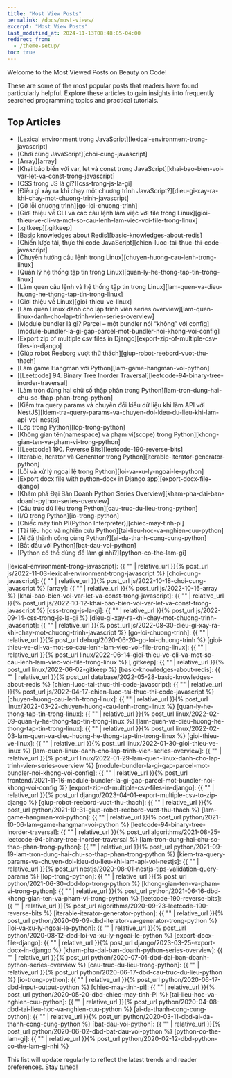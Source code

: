 ```yaml
---
title: "Most View Posts"
permalink: /docs/most-views/
excerpt: "Most View Posts"
last_modified_at: 2024-11-13T08:48:05-04:00
redirect_from:
  - /theme-setup/
toc: true
---
```


Welcome to the Most Viewed Posts on Beauty on Code!

These are some of the most popular posts that readers have found particularly helpful. Explore these articles to gain insights into frequently searched programming topics and practical tutorials.

## Top Articles

- [Lexical environment trong JavaScript][lexical-environment-trong-javascript]
- [Chơi cùng JavaScript][choi-cung-javascript]
- [Array][array]
- [Khai báo biến với var, let và const trong JavaScript][khai-bao-bien-voi-var-let-va-const-trong-javascript]
- [CSS trong JS là gì?][css-trong-js-la-gi]
- [Điều gì xảy ra khi chạy một chương trình JavaScript?][dieu-gi-xay-ra-khi-chay-mot-chuong-trinh-javascript]
- [Gỡ lỗi chương trình][go-loi-chuong-trinh]
- [Giới thiệu về CLI và các câu lệnh làm việc với file trong Linux][gioi-thieu-ve-cli-va-mot-so-cau-lenh-lam-viec-voi-file-trong-linux]
- [.gitkeep][.gitkeep]
- [Basic knowledges about Redis][basic-knowledges-about-redis]
- [Chiến lược tải, thực thi code JavaScript][chien-luoc-tai-thuc-thi-code-javascript]
- [Chuyển hướng câu lệnh trong Linux][chuyen-huong-cau-lenh-trong-linux]
- [Quản lý hệ thống tập tin trong Linux][quan-ly-he-thong-tap-tin-trong-linux]
- [Làm quen câu lệnh và hệ thống tập tin trong Linux][lam-quen-va-dieu-huong-he-thong-tap-tin-trong-linux]
- [Giới thiệu về Linux][gioi-thieu-ve-linux]
- [Làm quen Linux dành cho lập trình viên series overview][lam-quen-linux-danh-cho-lap-trinh-vien-series-overview]
- [Module bundler là gì? Parcel – một bundler nói “không” với config][module-bundler-la-gi-gap-parcel-mot-bundler-noi-khong-voi-config]
- [Export zip of multiple csv files in Django][export-zip-of-multiple-csv-files-in-django]
- [Giúp robot Reeborg vượt thử thách][giup-robot-reebord-vuot-thu-thach]
- [Làm game Hangman với Python][lam-game-hangman-voi-python]
- [[Leetcode] 94. Binary Tree Inorder Traversal][leetcode-94-binary-tree-inorder-traversal]
- [Làm tròn đúng hai chữ số thập phân trong Python][lam-tron-dung-hai-chu-so-thap-phan-trong-python]
- [Kiểm tra query params và chuyển đổi kiểu dữ liệu khi làm API với NestJS][kiem-tra-query-params-va-chuyen-doi-kieu-du-lieu-khi-lam-api-voi-nestjs]
- [Lớp trong Python][lop-trong-python]
- [Không gian tên(namespace) và phạm vi(scope) trong Python][khong-gian-ten-va-pham-vi-trong-python]
- [[Leetcode] 190. Reverse Bits][leetcode-190-reverse-bits]
- [Iterable, Iterator và Generator trong Python][iterable-iterator-generator-python]
- [Lỗi và xử lý ngoại lệ trong Python][loi-va-xu-ly-ngoai-le-python]
- [Export docx file with python-docx in Django app][export-docx-file-django]
- [Khám phá Đại Bản Doanh Python Series Overview][kham-pha-dai-ban-doanh-python-series-overview]
- [Cấu trúc dữ liệu​ trong Python][cau-truc-du-lieu-trong-python]
- [I/O trong Python][io-trong-python]
- [Chiếc máy tính PI(Python Interpreter)][chiec-may-tinh-pi]
- [Tài liệu học và nghiên cứu Python][tai-lieu-hoc-va-nghien-cuu-python]
- [Ai đã thành công cùng Python?][ai-da-thanh-cong-cung-python]
- [Bắt đầu với Python][bat-dau-voi-python]
- [Python có thể dùng để làm gì nhỉ?][python-co-the-lam-gi]

[lexical-environment-trong-javascript]: {{ "" | relative_url }}{% post_url js/2022-11-03-lexical-environment-trong-javascript %}
[choi-cung-javascript]: {{ "" | relative_url }}{% post_url js/2022-10-18-choi-cung-javascript %}
[array]: {{ "" | relative_url }}{% post_url js/2022-10-16-array %}
[khai-bao-bien-voi-var-let-va-const-trong-javascript]: {{ "" | relative_url }}{% post_url js/2022-10-12-khai-bao-bien-voi-var-let-va-const-trong-javascript %}
[css-trong-js-la-gi]: {{ "" | relative_url }}{% post_url js/2022-09-14-css-trong-js-la-gi %}
[dieu-gi-xay-ra-khi-chay-mot-chuong-trinh-javascript]: {{ "" | relative_url }}{% post_url js/2022-08-30-dieu-gi-xay-ra-khi-chay-mot-chuong-trinh-javascript %}
[go-loi-chuong-trinh]: {{ "" | relative_url }}{% post_url debug/2020-06-20-go-loi-chuong-trinh %}
[gioi-thieu-ve-cli-va-mot-so-cau-lenh-lam-viec-voi-file-trong-linux]: {{ "" | relative_url }}{% post_url linux/2022-06-14-gioi-thieu-ve-cli-va-mot-so-cau-lenh-lam-viec-voi-file-trong-linux %}
[.gitkeep]: {{ "" | relative_url }}{% post_url linux/2022-06-02-gitkeep %}
[basic-knowledges-about-redis]: {{ "" | relative_url }}{% post_url database/2022-05-28-basic-knowledges-about-redis %}
[chien-luoc-tai-thuc-thi-code-javascript]: {{ "" | relative_url }}{% post_url js/2022-04-17-chien-luoc-tai-thuc-thi-code-javascript %}
[chuyen-huong-cau-lenh-trong-linux]: {{ "" | relative_url }}{% post_url linux/2022-03-22-chuyen-huong-cau-lenh-trong-linux %}
[quan-ly-he-thong-tap-tin-trong-linux]: {{ "" | relative_url }}{% post_url linux/2022-02-09-quan-ly-he-thong-tap-tin-trong-linux %}
[lam-quen-va-dieu-huong-he-thong-tap-tin-trong-linux]: {{ "" | relative_url }}{% post_url linux/2022-02-03-lam-quen-va-dieu-huong-he-thong-tap-tin-trong-linux %}
[gioi-thieu-ve-linux]: {{ "" | relative_url }}{% post_url linux/2022-01-30-gioi-thieu-ve-linux %}
[lam-quen-linux-danh-cho-lap-trinh-vien-series-overview]: {{ "" | relative_url }}{% post_url linux/2022-01-29-lam-quen-linux-danh-cho-lap-trinh-vien-series-overview %}
[module-bundler-la-gi-gap-parcel-mot-bundler-noi-khong-voi-config]: {{ "" | relative_url }}{% post_url frontend/2021-11-16-module-bundler-la-gi-gap-parcel-mot-bundler-noi-khong-voi-config %}
[export-zip-of-multiple-csv-files-in-django]: {{ "" | relative_url }}{% post_url django/2023-04-01-export-multiple-csv-to-zip-django %}
[giup-robot-reebord-vuot-thu-thach]: {{ "" | relative_url }}{% post_url python/2021-10-31-giup-robot-reebord-vuot-thu-thach %}
[lam-game-hangman-voi-python]: {{ "" | relative_url }}{% post_url python/2021-10-06-lam-game-hangman-voi-python %}
[leetcode-94-binary-tree-inorder-traversal]: {{ "" | relative_url }}{% post_url algorithms/2021-08-25-leetcode-94-binary-tree-inorder-traversal %}
[lam-tron-dung-hai-chu-so-thap-phan-trong-python]: {{ "" | relative_url }}{% post_url python/2021-09-19-lam-tron-dung-hai-chu-so-thap-phan-trong-python %}
[kiem-tra-query-params-va-chuyen-doi-kieu-du-lieu-khi-lam-api-voi-nestjs]: {{ "" | relative_url }}{% post_url nestjs/2020-08-01-nestjs-tips-validation-query-params %}
[lop-trong-python]: {{ "" | relative_url }}{% post_url python/2021-06-30-dbd-lop-trong-python %}
[khong-gian-ten-va-pham-vi-trong-python]: {{ "" | relative_url }}{% post_url python/2021-06-16-dbd-khong-gian-ten-va-pham-vi-trong-python %}
[leetcode-190-reverse-bits]: {{ "" | relative_url }}{% post_url algorithms/2020-09-23-leetcode-190-reverse-bits %}
[iterable-iterator-generator-python]: {{ "" | relative_url }}{% post_url python/2020-09-09-dbd-iterator-va-generator-trong-python %}
[loi-va-xu-ly-ngoai-le-python]: {{ "" | relative_url }}{% post_url python/2020-08-12-dbd-loi-va-xu-ly-ngoai-le-python %}
[export-docx-file-django]: {{ "" | relative_url }}{% post_url django/2023-03-25-export-docx-in-django %}
[kham-pha-dai-ban-doanh-python-series-overview]: {{ "" | relative_url }}{% post_url python/2020-07-01-dbd-dai-ban-doanh-python-series-overview %}
[cau-truc-du-lieu-trong-python]: {{ "" | relative_url }}{% post_url python/2020-06-17-dbd-cau-truc-du-lieu-python %}
[io-trong-python]: {{ "" | relative_url }}{% post_url python/2020-06-17-dbd-input-output-python %}
[chiec-may-tinh-pi]: {{ "" | relative_url }}{% post_url python/2020-05-20-dbd-chiec-may-tinh-PI %}
[tai-lieu-hoc-va-nghien-cuu-python]: {{ "" | relative_url }}{% post_url python/2020-04-08-dbd-tai-lieu-hoc-va-nghien-cuu-python %}
[ai-da-thanh-cong-cung-python]: {{ "" | relative_url }}{% post_url python/2020-03-11-dbd-ai-da-thanh-cong-cung-python %}
[bat-dau-voi-python]: {{ "" | relative_url }}{% post_url python/2020-06-02-dbd-bat-dau-voi-python %}
[python-co-the-lam-gi]: {{ "" | relative_url }}{% post_url python/2020-02-12-dbd-python-co-the-lam-gi-nhi %}





This list will update regularly to reflect the latest trends and reader preferences. Stay tuned!